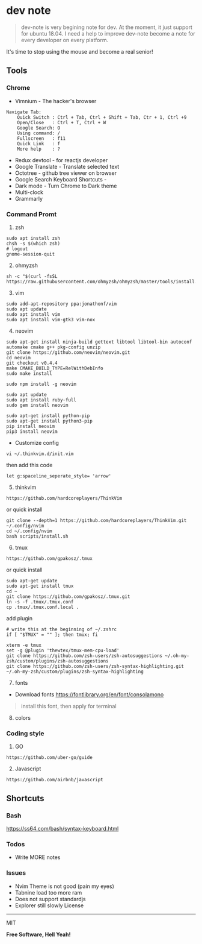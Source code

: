 # dev note 

> dev-note is very begining note for dev. At the moment, it just support for ubuntu 18.04. I need a help to improve dev-note become a note for every developer on every platform.

It's time to stop using the mouse and become a real senior!

## Tools

### Chrome

- Vimnium - The hacker's browser

```
Navigate Tab: 
    Quick Switch : Ctrl + Tab, Ctrl + Shift + Tab, Ctr + 1, Ctrl +9
    Open/Close   : Ctrl + T, Ctrl + W
    Google Search: O
    Using command: /
    Fullscreen   : f11
    Quick Link   : f
    More help    : ?
```
- Redux devtool - for reactjs developer
- Google Translate - Translate selected text
- Octotree - github tree viewer on browser
- Google Search Keyboard Shortcuts - 
- Dark mode - Turn Chrome to Dark theme
- Multi-clock
- Grammarly

### Command Promt
1. zsh
```
sudo apt install zsh
chsh -s $(which zsh)
# logout 
gnome-session-quit
```

2. ohmyzsh
```
sh -c "$(curl -fsSL https://raw.githubusercontent.com/ohmyzsh/ohmyzsh/master/tools/install.sh)"
```

3. vim
```
sudo add-apt-repository ppa:jonathonf/vim
sudo apt update
sudo apt install vim
sudo apt install vim-gtk3 vim-nox
```
4. neovim
```
sudo apt-get install ninja-build gettext libtool libtool-bin autoconf automake cmake g++ pkg-config unzip
git clone https://github.com/neovim/neovim.git
cd neovim
git checkout v0.4.4
make CMAKE_BUILD_TYPE=RelWithDebInfo
sudo make install

sudo npm install -g neovim

sudo apt update
sudo apt install ruby-full
sudo gem install neovim

sudo apt-get install python-pip
sudo apt-get install python3-pip
pip install neovim
pip3 install neovim
```
- Customize config
```
vi ~/.thinkvim.d/init.vim
```
then add this code
```
let g:spaceline_seperate_style= 'arrow'
```
5. thinkvim 
```
https://github.com/hardcoreplayers/ThinkVim
```
or quick install
```
git clone --depth=1 https://github.com/hardcoreplayers/ThinkVim.git ~/.config/nvim
cd ~/.config/nvim
bash scripts/install.sh
```
6. tmux
```
https://github.com/gpakosz/.tmux
```
or quick install
```
sudo apt-get update
sudo apt-get install tmux
cd ~
git clone https://github.com/gpakosz/.tmux.git
ln -s -f .tmux/.tmux.conf
cp .tmux/.tmux.conf.local .
```
add plugin
```
# write this at the beginning of ~/.zshrc
if [ "$TMUX" = "" ]; then tmux; fi
```
```
xterm -e tmux
set -g @plugin 'thewtex/tmux-mem-cpu-load'
git clone https://github.com/zsh-users/zsh-autosuggestions ~/.oh-my-zsh/custom/plugins/zsh-autosuggestions
git clone https://github.com/zsh-users/zsh-syntax-highlighting.git ~/.oh-my-zsh/custom/plugins/zsh-syntax-highlighting
```
7. fonts
- Download fonts
https://fontlibrary.org/en/font/consolamono
> install this font, then apply for terminal

8. colors

### Coding style
1. GO 
```
https://github.com/uber-go/guide
```

2. Javascript 
```
https://github.com/airbnb/javascript
```
## Shortcuts

### Bash
https://ss64.com/bash/syntax-keyboard.html

### Todos
 - Write MORE notes
### Issues
 - Nvim Theme is not good (pain my eyes)
 - Tabnine load too more ram
 - Does not support standardjs
 - Explorer still slowly
License
----

MIT


**Free Software, Hell Yeah!**
